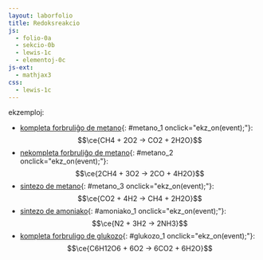 ```yaml
---
layout: laborfolio
title: Redoksreakcio
js:
  - folio-0a
  - sekcio-0b 
  - lewis-1c
  - elementoj-0c
js-ext:
  - mathjax3
css:
  - lewis-1c 
---
```


ekzemploj:  
  - [kompleta forbruliĝo de metano](#){: #metano_1 onclick="ekz_on(event);"}: $$\ce{CH4 + 2O2 -> CO2 + 2H2O}$$
  - [nekompleta forbruliĝo de metano](#){: #metano_2 onclick="ekz_on(event);"}: $$\ce{2CH4 + 3O2 -> 2CO + 4H2O}$$
  - [sintezo de metano](#){: #metano_3 onclick="ekz_on(event);"}: $$\ce{CO2 + 4H2 -> CH4 + 2H2O}$$
  - [sintezo de amoniako](#){: #amoniako_1 onclick="ekz_on(event);"}: $$\ce{N2 + 3H2 -> 2NH3}$$
  - [kompleta forbruligo de glukozo](#){: #glukozo_1 onclick="ekz_on(event);"}: $$\ce{C6H12O6 + 6O2 -> 6CO2 + 6H2O}$$


<script>

// kalkuli oksidnombrojn vd. https://www.periodni.com/de/oxidationszahlen_rechner.php

const molekuloj = { // kiel ni difinu prezenton de ligoj kiel paroj? plej bone iel malloke por povi ŝalti la prezenton de la tuta formulo facile 
  H2:  { a: "H2", l: { h1: "3-h2" } }, // l: angulo, ligtipo, celatomo
  O2:  { a: "O2", l: { o1: "3=o2" }, e: { o1: "7:y:", o2: "1:5:" } }, // e-paroj de unua O: ĉe horloĝ-ciferoj 7 kaj 11 (y), de dua O: ĉe ciferoj 1 kaj 5
  N2:  { a: "N2", l: { n1: "3#n2" }, e: { n1: "9:", n2: "3:" } },
  H2O: { a: "OH2", l: { o: "dme-h1 mA-h2" }, e: { o: "Z:ma:" } }, // anguloj de H: dme = 180°-51,5° A = +105°, anguloj de e-paroj: mZ = -42° a = +85°
  CO2: { a: "CO2", l: { c: "3=o2 9=o1" }, e: { o1: "7:y:", o2: "1:5:" } }, 
  CO: { a: "CO", l: { c: "3#o" }, e: { c: "9:", o: "3:" }, s: { c: "-", o: "+" } },
  NH3: { a: "NH3", l: { n: "1-h1 3-h2 5-h3" }, e: {n: "9:" }},
  CH4: { a: "CH4", l: { c: "0-h1 3-h2 6-h3 9-h4"} }, // l: pli mallonge eble: "-% h1 h2 h3 h4"
    // https://en.wikipedia.org/wiki/Glucose#/media/File:Alpha_glucose_views.svg
  C6H12O6: { a: "C6H12O6", l: {  
    c1: "0-h1 3-h2 6-c2 9-o1",
    o1: "9-h3",
    c2: "3==o6 5-h4 7--c3",
    c3: "y-h5 5--c4 7-o2",
    o2: "9-h6",
    c4: "0-o3 3--c5 6-h7",
    o3: "3-h8",
    c5: "0-h9 1--c6 6-o4",
    o4: "3-h10",
    c6: "1-h11 5-o5 y==o6",
    o5: "3-h12"
  } }
}

const ekvacioj = {
  metano_1: "CH4 + 2*O2 -> CO2 + 2*H2O",
  metano_2: "2*CH4 + 3 * O2 -> 2*CO + 4*H2O",
  metano_3: "CO2 + 4*H2 -> CH4 + 2*H2O",
  amoniako_1: "N2 + 3*H2 -> 2*NH3",
  glukozo_1: "C6H12O6 + 6*O2 -> 6*CO2 + 6*H2O"
}

/*
const ekvacioj = {
  metanbrulo: [CH4,'+',2*O2,'->',CO2,'+',2*H2O],
  metankreo: [CO2,'+',4*H2,'->',CH4,'+',2*H2O]
}
*/

function ekz_on(event) {
    event.preventDefault();
    frm = event.target.id;
    desegno(frm);
}

function desegno(frm) {
    // malplenigu
    const svg = ĝi("#redoks_enhavo");
    svg.textContent = "";
    const lewis = new Lewis(svg);
    const elementoj = Elemento.listo();

    // desegnu formulon kiel Lewis-strukturon
    lewis.ekvacio(ekvacioj[frm], molekuloj, {
      // kalkulu kaj montru oksidnombrojn
      on_fŝ: true,
      // kalkulu kaj montru arkojn de elektron-atributo (por oksidnombroj)
      on_arkoj: true,
      // funkcio, kiu redonas la elektronegativecon de elemento
      eneg: (smb) => elementoj[smb].eneg 
    });
}

lanĉe (() => {
    const lgrp = new Lewis(ĝi("#redokso"));

    desegno("metano_1")
})

</script>

<svg id="redokso"
    version="1.1" 
    xmlns="http://www.w3.org/2000/svg" 
    xmlns:xlink="http://www.w3.org/1999/xlink" width="100%" viewBox="-5 -30 320 160">
 <style type="text/css">
    <![CDATA[
      path.mkojno {
        stroke: none;
        fill: url(#strie);
      }

      rect.mkojno {
        fill: black;
        stroke: black;
        stroke-width: 0.6;
      }

      .elemento text.shargo, .jonkrampo text {
        fill: SeaGreen;
        font-weight: bold;
      }

      text.o-nro {
          font-size: 3.5px;
          font-weight: bold;
      }

    ]]>
  </style>
  <defs>
    <pattern id="strie" viewBox="0,0,4,1" height="20%" width="20%">
      <rect width="2" height="1"/>
    </pattern>
  </defs>
  <g id="redoks_enhavo"></g>
</svg>
